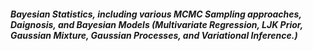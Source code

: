 ##### Bayesian Statistics, including various MCMC Sampling approaches, Daignosis, and Bayesian Models (Multivariate Regression, LJK Prior, Gaussian Mixture, Gaussian Processes, and Variational Inference.)
